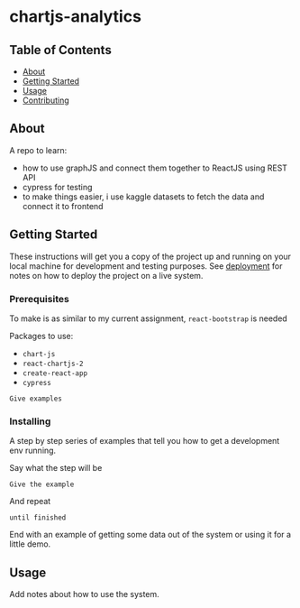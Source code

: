 # chartjs-analytics

## Table of Contents

- [About](#about)
- [Getting Started](#getting_started)
- [Usage](#usage)
- [Contributing](../CONTRIBUTING.md)

## About <a name = "about"></a>

A repo to learn:

- how to use graphJS and connect them together to ReactJS using REST API
- cypress for testing
- to make things easier, i use kaggle datasets to fetch the data and connect it to frontend

## Getting Started <a name = "getting_started"></a>

These instructions will get you a copy of the project up and running on your local machine for development and testing purposes. See [deployment](#deployment) for notes on how to deploy the project on a live system.

### Prerequisites

To make is as similar to my current assignment, `react-bootstrap` is needed

Packages to use:

- `chart-js`
- `react-chartjs-2`
- `create-react-app`
- `cypress`

```
Give examples
```

### Installing

A step by step series of examples that tell you how to get a development env running.

Say what the step will be

```
Give the example
```

And repeat

```
until finished
```

End with an example of getting some data out of the system or using it for a little demo.

## Usage <a name = "usage"></a>

Add notes about how to use the system.
